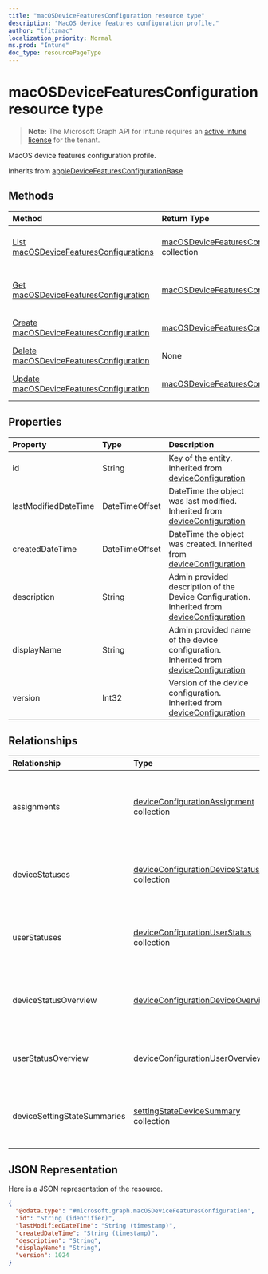 ```yaml
---
title: "macOSDeviceFeaturesConfiguration resource type"
description: "MacOS device features configuration profile."
author: "tfitzmac"
localization_priority: Normal
ms.prod: "Intune"
doc_type: resourcePageType
---
```


# macOSDeviceFeaturesConfiguration resource type

> **Note:** The Microsoft Graph API for Intune requires an [active Intune license](https://go.microsoft.com/fwlink/?linkid=839381) for the tenant.

MacOS device features configuration profile.


Inherits from [appleDeviceFeaturesConfigurationBase](../resources/intune-deviceconfig-appledevicefeaturesconfigurationbase.md)

## Methods
|Method|Return Type|Description|
|:---|:---|:---|
|[List macOSDeviceFeaturesConfigurations](../api/intune-deviceconfig-macosdevicefeaturesconfiguration-list.md)|[macOSDeviceFeaturesConfiguration](../resources/intune-deviceconfig-macosdevicefeaturesconfiguration.md) collection|List properties and relationships of the [macOSDeviceFeaturesConfiguration](../resources/intune-deviceconfig-macosdevicefeaturesconfiguration.md) objects.|
|[Get macOSDeviceFeaturesConfiguration](../api/intune-deviceconfig-macosdevicefeaturesconfiguration-get.md)|[macOSDeviceFeaturesConfiguration](../resources/intune-deviceconfig-macosdevicefeaturesconfiguration.md)|Read properties and relationships of the [macOSDeviceFeaturesConfiguration](../resources/intune-deviceconfig-macosdevicefeaturesconfiguration.md) object.|
|[Create macOSDeviceFeaturesConfiguration](../api/intune-deviceconfig-macosdevicefeaturesconfiguration-create.md)|[macOSDeviceFeaturesConfiguration](../resources/intune-deviceconfig-macosdevicefeaturesconfiguration.md)|Create a new [macOSDeviceFeaturesConfiguration](../resources/intune-deviceconfig-macosdevicefeaturesconfiguration.md) object.|
|[Delete macOSDeviceFeaturesConfiguration](../api/intune-deviceconfig-macosdevicefeaturesconfiguration-delete.md)|None|Deletes a [macOSDeviceFeaturesConfiguration](../resources/intune-deviceconfig-macosdevicefeaturesconfiguration.md).|
|[Update macOSDeviceFeaturesConfiguration](../api/intune-deviceconfig-macosdevicefeaturesconfiguration-update.md)|[macOSDeviceFeaturesConfiguration](../resources/intune-deviceconfig-macosdevicefeaturesconfiguration.md)|Update the properties of a [macOSDeviceFeaturesConfiguration](../resources/intune-deviceconfig-macosdevicefeaturesconfiguration.md) object.|

## Properties
|Property|Type|Description|
|:---|:---|:---|
|id|String|Key of the entity. Inherited from [deviceConfiguration](../resources/intune-deviceconfig-deviceconfiguration.md)|
|lastModifiedDateTime|DateTimeOffset|DateTime the object was last modified. Inherited from [deviceConfiguration](../resources/intune-deviceconfig-deviceconfiguration.md)|
|createdDateTime|DateTimeOffset|DateTime the object was created. Inherited from [deviceConfiguration](../resources/intune-deviceconfig-deviceconfiguration.md)|
|description|String|Admin provided description of the Device Configuration. Inherited from [deviceConfiguration](../resources/intune-deviceconfig-deviceconfiguration.md)|
|displayName|String|Admin provided name of the device configuration. Inherited from [deviceConfiguration](../resources/intune-deviceconfig-deviceconfiguration.md)|
|version|Int32|Version of the device configuration. Inherited from [deviceConfiguration](../resources/intune-deviceconfig-deviceconfiguration.md)|

## Relationships
|Relationship|Type|Description|
|:---|:---|:---|
|assignments|[deviceConfigurationAssignment](../resources/intune-deviceconfig-deviceconfigurationassignment.md) collection|The list of assignments for the device configuration profile. Inherited from [deviceConfiguration](../resources/intune-deviceconfig-deviceconfiguration.md)|
|deviceStatuses|[deviceConfigurationDeviceStatus](../resources/intune-deviceconfig-deviceconfigurationdevicestatus.md) collection|Device configuration installation status by device. Inherited from [deviceConfiguration](../resources/intune-deviceconfig-deviceconfiguration.md)|
|userStatuses|[deviceConfigurationUserStatus](../resources/intune-deviceconfig-deviceconfigurationuserstatus.md) collection|Device configuration installation status by user. Inherited from [deviceConfiguration](../resources/intune-deviceconfig-deviceconfiguration.md)|
|deviceStatusOverview|[deviceConfigurationDeviceOverview](../resources/intune-deviceconfig-deviceconfigurationdeviceoverview.md)|Device Configuration devices status overview Inherited from [deviceConfiguration](../resources/intune-deviceconfig-deviceconfiguration.md)|
|userStatusOverview|[deviceConfigurationUserOverview](../resources/intune-deviceconfig-deviceconfigurationuseroverview.md)|Device Configuration users status overview Inherited from [deviceConfiguration](../resources/intune-deviceconfig-deviceconfiguration.md)|
|deviceSettingStateSummaries|[settingStateDeviceSummary](../resources/intune-deviceconfig-settingstatedevicesummary.md) collection|Device Configuration Setting State Device Summary Inherited from [deviceConfiguration](../resources/intune-deviceconfig-deviceconfiguration.md)|

## JSON Representation
Here is a JSON representation of the resource.
<!-- {
  "blockType": "resource",
  "keyProperty": "id",
  "@odata.type": "microsoft.graph.macOSDeviceFeaturesConfiguration"
}
-->
``` json
{
  "@odata.type": "#microsoft.graph.macOSDeviceFeaturesConfiguration",
  "id": "String (identifier)",
  "lastModifiedDateTime": "String (timestamp)",
  "createdDateTime": "String (timestamp)",
  "description": "String",
  "displayName": "String",
  "version": 1024
}
```



